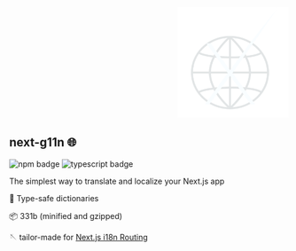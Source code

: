 <div align="right">
  <img src="light-logo.png" alt="next-g11n logo" width="200"/>
</div>

## next-g11n 🌐

![npm badge](https://img.shields.io/npm/v/next-g11n?color=%23df0000&style=flat-square)
![typescript badge](https://img.shields.io/npm/types/next-g11n?style=flat-square)

The simplest way to translate and localize your Next.js app

👮 Type-safe dictionaries

📦 331b (minified and gzipped)

🪡 tailor-made for [Next.js i18n Routing](https://nextjs.org/docs/advanced-features/i18n-routing)
